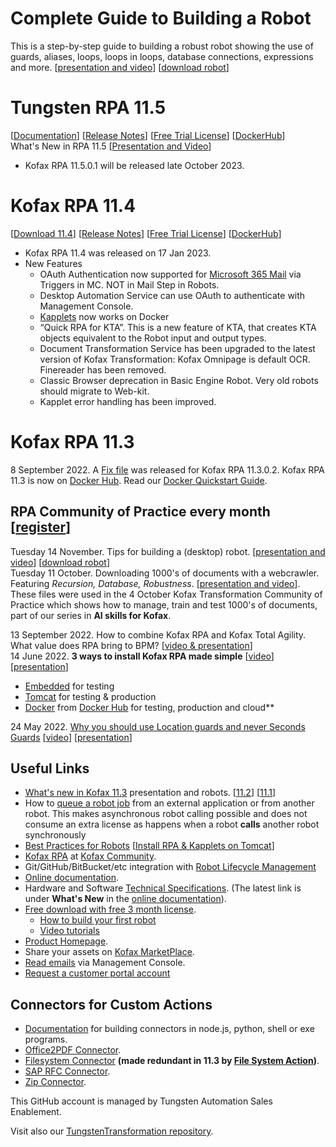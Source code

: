 # Complete Guide to Building a Robot
This is a step-by-step guide to building a robust robot showing the use of guards, aliases, loops, loops in loops, database connections, expressions and more. 
[[presentation and video](https://kofax.app.bigtincan.com/lshare/jdrRlDXkZ6Jn59w1OgoOTjf9hbTlCAsOgpoqN4WPzaYx72AQyG)] [[download robot](https://github.com/TungstenRPA/Hansard-Robot)]  

# Tungsten RPA 11.5
[[Documentation](https://docshield.tungstenautomation.com/Portal/Products/en_US/RPA/11.5.0-nlfihq5gwr/RPA.htm)] [[Release Notes](https://docshield.tungstenautomation.com/RPA/en_US/11.5.0-nlfihq5gwr/help/rpa_rn/rpa_releasenotes/c_aboutthisrelease.html)] [[Free Trial License](https://www.tungstenautomation.com/products/rpa/rpa-free-trial)] [[DockerHub](https://hub.docker.com/u/kofax)]  
What's New in RPA 11.5 [[Presentation and Video](https://kofax.app.bigtincan.com/lshare/eaRw9YWxqA4pb6QMJgXPT1fmt7hKtPF4gOPlvD3ZXr2n0oymV5)]  
* Kofax RPA 11.5.0.1  will be released late October 2023.
# Kofax RPA 11.4
 [[Download 11.4](https://delivery.tungstenautomation.com)] [[Release Notes](https://knowledge.tungstenautomation.com/Robotic_Process_Automation/Overview-Downloads/RPA_Product_Release_Information#Latest_11.4_Releases)] [[Free Trial License](https://www.tungstenautomation.com/products/rpa/rpa-free-trial)] [[DockerHub](https://hub.docker.com/u/kofax)]
* Kofax RPA 11.4 was released on 17 Jan 2023.
* New Features
  *	OAuth Authentication now supported for [Microsoft 365 Mail](https://github.com/TungstenRPA/Mail/blob/master/Microsoft365.md) via Triggers in MC. NOT in Mail Step in Robots.
  *	Desktop Automation Service can use OAuth to authenticate with Management Console.
  *	[Kapplets](https://github.com/TungstenRPA/Docker/blob/6b954e9188e3828183b9e9e6ce37afe4b3cde62a/docker-compose.yml) now works on Docker
  *	“Quick RPA for KTA”. This is a new feature of KTA, that creates KTA objects equivalent to the Robot input and output types.
  *	Document Transformation Service has been upgraded to the latest version of Kofax Transformation: Kofax Omnipage is default OCR. Finereader has been removed.
  *	Classic Browser deprecation in Basic Engine Robot. Very old robots should migrate to Web-kit.
  *	Kapplet error handling has been improved.
# Kofax RPA 11.3
8 September 2022. A [Fix file](https://community.tungstenautomation.com/s/question/0D53m00006FG8ThCAL/robotic-process-automation-release-announcements) was released for Kofax RPA 11.3.0.2.
Kofax RPA 11.3 is now on [Docker Hub](https://hub.docker.com/u/kofax). Read our [Docker Quickstart Guide](https://github.com/TungstenRPA/Docker).
## RPA Community of Practice every month [[register](https://cvent.me/Y7gqWA)]   
Tuesday 14 November. Tips for building a (desktop) robot. [[presentation and video](https://kofax.app.bigtincan.com/lshare/jdrRlDXkZ6Jn59w1OgoOTjf9hbTlCAsOgpoqN4WPzaYx72AQyG)] [[download robot](https://github.com/TungstenRPA/Hansard-Robot)]  
Tuesday 11 October. Downloading 1000's of documents with a webcrawler. Featuring *Recursion, Database, Robustness*. [[presentation and video](https://kofax.app.bigtincan.com/lshare/509QLepyr4vlONPk1Va6gXytyixUOEM3RzA2oxb7WnwjYGdJXD)]. These files were used in the 4 October Kofax Transformation Community of Practice which shows how to manage, train and test 1000's of documents, part of our series in **AI skills for Kofax**.

13 September 2022. How to combine Kofax RPA and Kofax Total Agility. What value does RPA bring to BPM? [[video & presentation](https://kofax.app.bigtincan.com/lshare/w7GmZ6QAnXbepkDLzdJYEmMTPFwsLEN2j3l4a5oR10VOxvqP9y)]  
14 June 2022. **3 ways to install Kofax RPA made simple** [[video](https://kofax.app.bigtincan.com/pfiles/KkoeJP7wRa4bVZqMlg2Vf3sOc7CAflTWg12YNx0OjGAzmp3yXW/f/1039688592)] [[presentation](https://kofax.app.bigtincan.com/pfiles/rRLP0b65oAaQdJGlOE66i0hDc5cMiJUNE3jyVKYx27kZzMqweW/f/1039981561)]  
* [Embedded](https://www.tungstenautomation.com/products/rpa/rpa-free-trial) for testing  
* [Tomcat](https://github.com/TungstenRPA/RPA-Best-Practices/wiki/Install-Kofax-RPA-11.3-on-Apache-Tomcat-on-Windows) for testing & production  
* [Docker](https://github.com/TungstenRPA/Docker) from [Docker Hub](https://hub.docker.com/u/kofax) for testing, production and cloud**  

24 May 2022. [Why you should use Location guards and never Seconds Guards](https://kofax.app.bigtincan.com/pfiles/eb9PWRq270Kl3AXN5gyxf1sncQUvUDUM8wyrVvDjZoGO4pxYQ1/f/1039688448)   [[video](https://kofax.app.bigtincan.com/pfiles/PDNGeb409jkXm573rE5xiDhncyceiOUdgQldzv1ya6KYpAwOMq/f/1039981596)] [[presentation](https://kofax.app.bigtincan.com/pfiles/eb9PWRq270Kl3AXN5gyxf1sncQUvUDUM8wyrVvDjZoGO4pxYQ1/f/1039688449)]  



## Useful Links
* [What's new in Kofax 11.3](https://github.com/TungstenRPA/RPA-11.3) presentation and robots. [[11.2](https://github.com/TungstenRPA/RPA-11.2)] [[11.1](https://github.com/TungstenRPA/RPA-11.1)]  
* How to [queue a robot job](https://github.com/TungstenRPA/RPA-11.1/blob/main/RobotQueueing.md#robot-queueing-in-kofax-rpa) from an external application or from another robot. This makes asynchronous robot calling possible and does not consume an extra license as happens when a robot **calls** another robot synchronously
* [Best Practices for Robots](https://github.com/TungstenRPA/RPA-Best-Practices#readme) [[Install RPA & Kapplets on Tomcat](https://github.com/TungstenRPA/RPA-Best-Practices/wiki/Install-Kofax-RPA-11.3-on-Apache-Tomcat-on-Windows)]
* [Kofax RPA](https://community.tungstenautomation.com/s/topic/0TO3m000000IznGGAS/robotic-process-automation) at [Kofax Community](https://community.tungstenautomation.com).
* Git/GitHub/BitBucket/etc integration with [Robot Lifecycle Management](https://github.com/TungstenRPA/Robot-Lifecycle-Management-Guide)
* [Online documentation](https://docshield.tungstenautomation.com/RPA/en_US/11.3.0_5cdzhlgb3t/help/rpa_help/help_main/c_welcomegeneral.html).
* Hardware and Software [Technical Specifications](https://docshield.tungstenautomation.com/RPA/en_US/11.3.0_5cdzhlgb3t/print/KofaxRPATechnicalSpecifications_11.3.0_EN.pdf).  (The latest link is under **What's New** in the [online documentation](https://docshield.tungstenautomation.com/ia-platform.html)).
* [Free download with free 3 month license](https://www.tungstenautomation.com/products/rpa/rpa-free-trial).
  * [How to build your first robot](https://www.tungstenautomation.com/-/media/files/e-books/en/ug_rpa-tutorial-guide-_en.pdf)
  * [Video tutorials](https://www.tungstenautomation.com/eg/kofax-rpa-tutorials)
* [Product Homepage](https://www.tungstenautomation.com/products/rpa).
* Share your assets on [Kofax MarketPlace](https://marketplace.tungstenautomation.com/).
* [Read emails](https://github.com/TungstenRPA/RPA-11.1/blob/main/Enhanced%20Email%20Integration.md#enhanced-email-integration-in-kofax-rpa-111) via Management Console.
* [Request a customer portal account](https://knowledge.tungstenautomation.com/General_Support/00_Support_Forms/Customer_Portal_Request?_ga=2.130987279.1656012013.1655202293-294255832.1654091170)
## Connectors for Custom Actions
 * [Documentation](https://docshield.tungstenautomation.com/RPA/en_US/11.4.0-vcsft2fhaw/help/rpa_help/help_main/designstudio/c_das_customactionstep.html) for building connectors in node.js, python, shell or exe programs.
 * [Office2PDF Connector](https://github.com/TungstenRPA/RPA-Connector-Office2PDF).
 * [Filesystem Connector](https://github.com/TungstenRPA/RPA-Connector-File-System) **(made redundant in 11.3 by [File System Action](https://docshield.tungstenautomation.com/RPA/en_US/11.4.0-vcsft2fhaw/help/rpa_help/help_main/designstudio/c_das_filesystemactionstep.html))**.
 * [SAP RFC Connector](https://github.com/TungstenRPA/RPA-Connector-RFC).
 * [Zip Connector](https://github.com/TungstenRPA/RPA-Connector-Zip).
 

This GitHub account is managed by Tungsten Automation Sales Enablement.

Visit also our [TungstenTransformation repository](https://github.com/TungstenTransformation).
